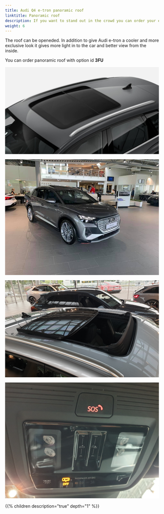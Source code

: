 ```yaml
---
title: Audi Q4 e-tron panoramic roof
linktitle: Panoramic roof
description: If you want to stand out in the crowd you can order your e-tron with panoramic roof.
weight: 6
---
```


The roof can be openeded. In addition to give Audi e-tron a cooler and more exclusive look it gives more light in to the car and better view from the inside.

You can order panoramic roof with option id **3FU**

![Panoramic roof](panoramaroof.jpg "Panoramic roof")

![Panoramic roof](openroof.jpg "Panoramic roof")

![Panoramic roof](openroof_2.jpg "Panoramic roof")

![Panoramic roof](control.jpg "The roof controls")

{{% children description="true" depth="1" %}}
